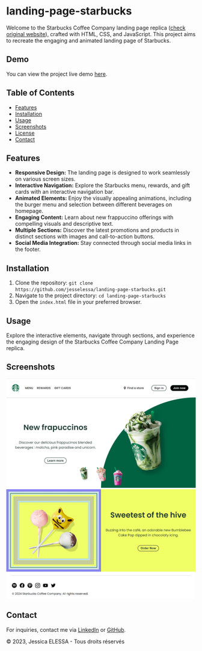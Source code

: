 # landing-page-starbucks

Welcome to the Starbucks Coffee Company landing page replica ([check original website](https://www.starbucks.com/)), crafted with HTML, CSS, and JavaScript. This project aims to recreate the engaging and animated landing page of Starbucks.

## Demo

You can view the project live demo [here](https://jesselessa.github.io/landing-page-starbucks/).

## Table of Contents

- [Features](#features)
- [Installation](#installation)
- [Usage](#usage)
- [Screenshots](#screenshots)
- [License](#license)
- [Contact](#contact)

## Features

- **Responsive Design:** The landing page is designed to work seamlessly on various screen sizes.
- **Interactive Navigation:** Explore the Starbucks menu, rewards, and gift cards with an interactive navigation bar.
- **Animated Elements:** Enjoy the visually appealing animations, including the burger menu and selection between different beverages on homepage.
- **Engaging Content:** Learn about new frappuccino offerings with compelling visuals and descriptive text.
- **Multiple Sections:** Discover the latest promotions and products in distinct sections with images and call-to-action buttons.
- **Social Media Integration:** Stay connected through social media links in the footer.

## Installation

1. Clone the repository: `git clone https://github.com/jesselessa/landing-page-starbucks.git`
2. Navigate to the project directory: `cd landing-page-starbucks`
3. Open the `index.html` file in your preferred browser.

## Usage

Explore the interactive elements, navigate through sections, and experience the engaging design of the Starbucks Coffee Company Landing Page replica.

## Screenshots

![Screenshot 1](./images/screenshots/screenshot1.png)
![Screenshot 2](./images/screenshots/screenshot2.png)

## Contact

For inquiries, contact me via [LinkedIn](https://www.linkedin.com/in/jessica-elessa/) or [GitHub](https://github.com/jesselessa).

&copy; 2023, Jessica ELESSA - Tous droits réservés
